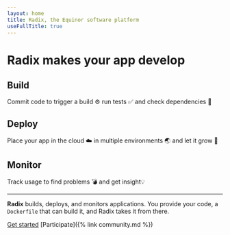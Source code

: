 ```yaml
---
layout: home
title: Radix, the Equinor software platform
useFullTitle: true
---
```


# Radix makes your app **develop**

## Build

Commit code to trigger a build ⚙️ run tests ✅ and check dependencies 🌲

## Deploy

Place your app in the cloud ☁️ in multiple environments 🌏 and let it grow 🌱

## Monitor

Track usage to find problems 💣 and get insight💡

---

**Radix** builds, deploys, and monitors applications. You provide your code, a `Dockerfile` that can build it, and Radix takes it from there.

[Get started](/guides/getting-started)
[Participate]({% link community.md %})
